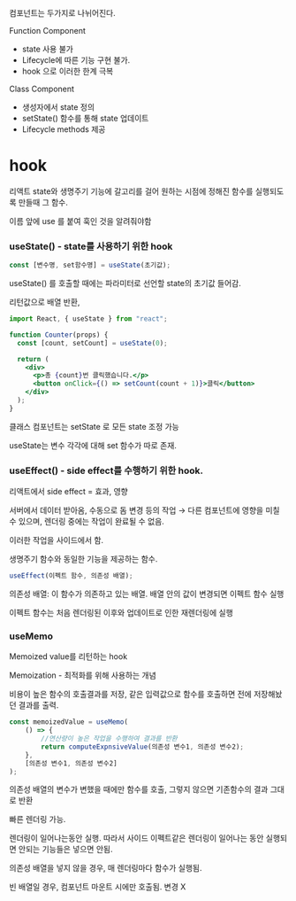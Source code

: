 컴포넌트는 두가지로 나뉘어진다.

Function Component

- state 사용 불가
- Lifecycle에 따른 기능 구현 불가.
- hook 으로 이러한 한계 극복

Class Component

- 생성자에서 state 정의
- setState() 함수를 통해 state 업데이트
- Lifecycle methods 제공

# hook

리액트 state와 생명주기 기능에 갈고리를 걸어 원하는 시점에 정해진 함수를 실행되도록 만들때 그 함수.

이름 앞에 use 를 붙여 훅인 것을 알려줘야함

### useState() - state를 사용하기 위한 hook

```jsx
const [변수명, set함수명] = useState(초기값);
```

useState() 를 호출할 때에는 파라미터로 선언할 state의 초기값 들어감.

리턴값으로 배열 반환,

```jsx
import React, { useState } from "react";

function Counter(props) {
  const [count, setCount] = useState(0);

  return (
    <div>
      <p>총 {count}번 클릭했습니다.</p>
      <button onClick={() => setCount(count + 1)}>클릭</button>
    </div>
  );
}
```

클래스 컴포넌트는 setState 로 모든 state 조정 가능

useState는 변수 각각에 대해 set 함수가 따로 존재.

### useEffect() - side effect를 수행하기 위한 hook.

리액트에서 side effect = 효과, 영향

서버에서 데이터 받아옴, 수동으로 돔 변경 등의 작업 → 다른 컴포넌트에 영향을 미칠 수 있으며, 렌더링 중에는 작업이 완료될 수 없음.

이러한 작업을 사이드에서 함.

생명주기 함수와 동일한 기능을 제공하는 함수.

```jsx
useEffect(이펙트 함수, 의존성 배열);
```

의존성 배열: 이 함수가 의존하고 있는 배열. 배열 안의 값이 변경되면 이펙트 함수 실행

이펙트 함수는 처음 렌더링된 이후와 업데이트로 인한 재렌더링에 실행

### useMemo

Memoized value를 리턴하는 hook

Memoization - 최적화를 위해 사용하는 개념

비용이 높은 함수의 호출결과를 저장, 같은 입력값으로 함수를 호출하면 전에 저장해놨던 결과를 출력.

```jsx
const memoizedValue = useMemo(
	() => {
		//연산량이 높은 작업을 수행하여 결과를 반환
		return computeExpnsiveValue(의존성 변수1, 의존성 변수2);
	},
	[의존성 변수1, 의존성 변수2]
);
```

의존성 배열의 변수가 변했을 때에만 함수를 호출, 그렇지 않으면 기존함수의 결과 그대로 반환

빠른 렌더링 가능.

렌더링이 일어나는동안 실행. 따라서 사이드 이펙트같은 렌더링이 일어나는 동안 실행되면 안되는 기능들은 넣으면 안됨.

의존성 배열을 넣지 않을 경우, 매 렌더링마다 함수가 실행됨.

빈 배열일 경우, 컴포넌트 마운트 시에만 호출됨. 변경 X
